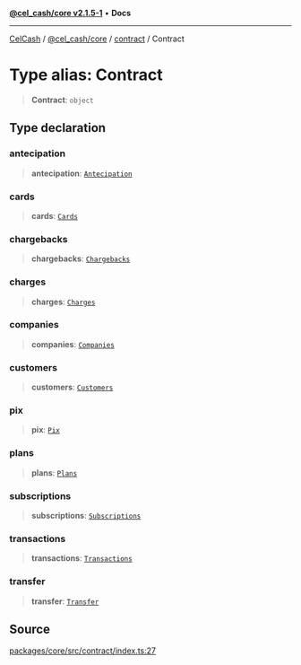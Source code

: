 [**@cel_cash/core v2.1.5-1**](../../README.md) • **Docs**

***

[CelCash](../../../../README.md) / [@cel\_cash/core](../../README.md) / [contract](../README.md) / Contract

# Type alias: Contract

> **Contract**: `object`

## Type declaration

### antecipation

> **antecipation**: [`Antecipation`](Antecipation.md)

### cards

> **cards**: [`Cards`](Cards.md)

### chargebacks

> **chargebacks**: [`Chargebacks`](Chargebacks.md)

### charges

> **charges**: [`Charges`](Charges.md)

### companies

> **companies**: [`Companies`](Companies.md)

### customers

> **customers**: [`Customers`](Customers.md)

### pix

> **pix**: [`Pix`](Pix.md)

### plans

> **plans**: [`Plans`](Plans.md)

### subscriptions

> **subscriptions**: [`Subscriptions`](Subscriptions.md)

### transactions

> **transactions**: [`Transactions`](Transactions.md)

### transfer

> **transfer**: [`Transfer`](Transfer.md)

## Source

[packages/core/src/contract/index.ts:27](https://github.com/Pyxlab/celcash/blob/9dbc7013720b05f34ded33140fbf1d827b403eea/packages/core/src/contract/index.ts#L27)
